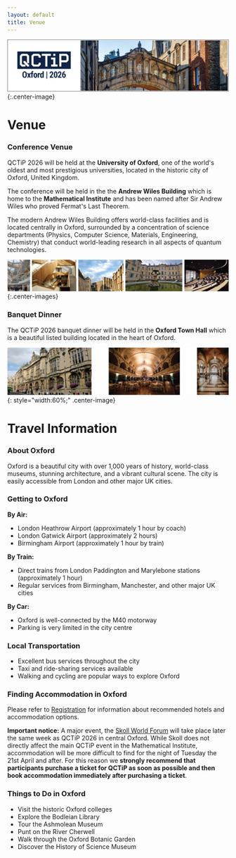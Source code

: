 ```yaml
---
layout: default
title: Venue
---
```


![Oxford Bridge of Sighs](assets/images/cover.png){:.center-image}

# Venue

### Conference Venue

QCTiP 2026 will be held at the **University of Oxford**, one of the world's oldest and most prestigious universities,
located in the historic city of Oxford, United Kingdom.

The conference will be held in the the **Andrew Wiles Building** which is home to the **Mathematical Institute** and has been
named after Sir Andrew Wiles who proved Fermat's Last Theorem.


The modern Andrew Wiles Building offers world-class facilities and is located centrally in Oxford, 
surrounded by a concentration of science departments (Physics, Computer Science, Materials, Engineering, Chemistry)
that conduct world-leading research in all aspects of quantum technologies. 



![Oxford Venue](assets/images/venue2.png){:.center-images}

### Banquet Dinner

The QCTiP 2026 banquet dinner will be held in the **Oxford Town Hall** which is a beautiful listed building located in the heart of Oxford. 

![Oxford Venue](assets/images/venue3.png){: style="width:60%;" .center-image}


# Travel Information

### About Oxford

Oxford is a beautiful city with over 1,000 years of history, world-class museums, stunning architecture, and a vibrant cultural scene. The city is easily accessible from London and other major UK cities.


### Getting to Oxford

**By Air:**
- London Heathrow Airport (approximately 1 hour by coach)
- London Gatwick Airport (approximately 2 hours)
- Birmingham Airport (approximately 1 hour by train)

**By Train:**
- Direct trains from London Paddington and Marylebone stations (approximately 1 hour)
- Regular services from Birmingham, Manchester, and other major UK cities

**By Car:**
- Oxford is well-connected by the M40 motorway
- Parking is very limited in the city centre

### Local Transportation

- Excellent bus services throughout the city
- Taxi and ride-sharing services available
- Walking and cycling are popular ways to explore Oxford

### Finding Accommodation in Oxford

Please refer to [Registration](/registration) for information about recommended hotels and accommodation options.

**Important notice:** A major event, the [Skoll World Forum](https://skoll.org/) will take place later the same week as QCTiP 2026 in central Oxford.
While Skoll does not directly affect the main QCTiP event in the Mathematical Institute, accommodation will be more difficult to find
for the night of Tuesday the 21st April and after. For this reason we **strongly recommend that participants purchase a ticket for QCTiP as soon as possible
and then book accommodation immediately after purchasing a ticket**. 


### Things to Do in Oxford

- Visit the historic Oxford colleges
- Explore the Bodleian Library
- Tour the Ashmolean Museum
- Punt on the River Cherwell
- Walk through the Oxford Botanic Garden
- Discover the History of Science Museum

